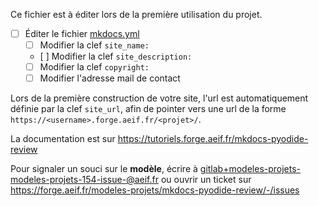 Ce fichier est à éditer lors de la première utilisation du projet.

- [ ] Éditer le fichier [mkdocs.yml](mkdocs.yml)
    - [ ] Modifier la clef `site_name:`
    - [ ] Modifier la clef `site_description:`
    - [ ] Modifier la clef `copyright:`
    - [ ] Modifier l'adresse mail de contact

Lors de la première construction de votre site, l'url est automatiquement définie par la clef `site_url`, afin de pointer vers une url de la forme `https://<username>.forge.aeif.fr/<projet>/`.

La documentation est sur https://tutoriels.forge.aeif.fr/mkdocs-pyodide-review

Pour signaler un souci sur le **modèle**, écrire à [gitlab+modeles-projets-modeles-projets-154-issue-@aeif.fr](mailto:gitlab+modeles-projets-modeles-projets-154-issue-@aeif.fr) ou ouvrir un ticket sur https://forge.aeif.fr/modeles-projets/mkdocs-pyodide-review/-/issues

